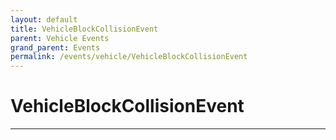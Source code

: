 ```yaml
---
layout: default
title: VehicleBlockCollisionEvent
parent: Vehicle Events
grand_parent: Events
permalink: /events/vehicle/VehicleBlockCollisionEvent
---
```


# VehicleBlockCollisionEvent

---
